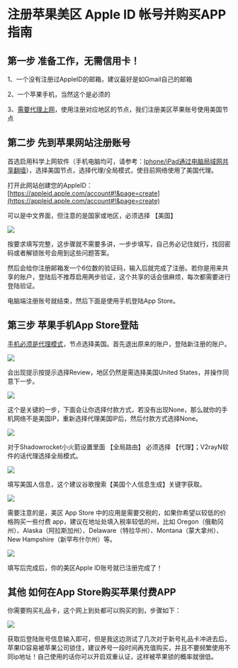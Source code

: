 注册苹果美区 Apple ID 帐号并购买APP指南
==========================

第一步 准备工作，无需信用卡！
---------------

1、一个没有注册过AppleID的邮箱，建议最好是如Gmail自己的邮箱

2、一个苹果手机，当然这个是必须的

3、[需要代理上网](fqByLan.md)，使用注册对应地区的节点，我们注册美区苹果账号使用美国节点

第二步 先到苹果网站注册账号
--------------

首选启用科学上网软件（手机电脑均可，请参考：[Iphone/iPad通过电脑局域网共享翻墙](fqByLan.md)），选择美国节点，选择代理/全局模式，使目前网络使用了美国代理。

打开此网站创建您的AppleID： [https://appleid.apple.com/account#!&page=create](https://appleid.apple.com/account#!&page=create)

可以是中文界面，但注意的是国家或地区，必须选择 【美国】

![](https://v2free.org/docs/SSPanel/iOS/images/apid1.jpg)

按要求填写完整，这步骤就不需要多讲，一步步填写，自己务必记住就行，找回密码或者解锁账号会用到这些问题答案。

然后会给你注册邮箱发一个6位数的验证码，输入后就完成了注册。若你是用来共享的账户，登陆后不推荐启用两步验证，这个共享的话会很麻烦，每次都需要进行登陆验证。

电脑端注册账号就结束，然后下面是使用手机登陆App Store。

第三步 苹果手机App Store登陆
-------------------

[手机必须是代理模式](fqByLan.md)，节点选择美国。首先退出原来的账户，登陆新注册的账户。

![](https://v2free.org/docs/SSPanel/iOS/images/apid2.jpg)

会出现提示按提示选择Review，地区仍然是需选择美国United States，并操作同意下一步。

![](https://v2free.org/docs/SSPanel/iOS/images/apid3.jpg)

这个是关键的一步，下面会让你选择付款方式，若没有出现None，那么就你的手机网络不是美国IP，重新选择代理美国IP后，然后付款方式选择None。

![](https://v2free.org/docs/SSPanel/iOS/images/apid4.jpg)

对于Shadowrocket小火箭设置里面 【全局路由】 必须选择 【代理】；V2rayN软件的话代理选择全局模式。

![](https://v2free.org/docs/SSPanel/iOS/images/apid5.jpg)

填写美国人信息，这个建议谷歌搜索【美国个人信息生成】关键字获取。

![](https://v2free.org/docs/SSPanel/iOS/images/apid6.jpg)

需要注意的是，美区 App Store 中的应用是需要交税的，如果你希望以较低的价格购买一些付费 app，建议在地址处填入税率较低的州，比如 Oregon（俄勒冈州）、Alaska（阿拉斯加州）、Delaware（特拉华州）、Montana（蒙大拿州）、New Hampshire（新罕布什尔州）等。

![](https://v2free.org/docs/SSPanel/iOS/images/apid7.jpg)

填写后完成后，你的美区Apple ID账号就已注册完成了！

其他 如何在App Store购买苹果付费APP
------------------------

你需要购买礼品卡，这个网上到处都可以购买的到，步骤如下：

![](https://v2free.org/docs/SSPanel/iOS/images/apid8.jpg)

获取后登陆账号信息输入即可，但是我这边测试了几次对于新号礼品卡冲进去后，苹果ID容易被苹果公司锁住，建议养号一段时间再充值购买，并且不要频繁使用不同ip地址！自己使用的话你可以开启双重认证，这样被苹果锁的概率就很低。